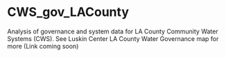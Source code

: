 # CWS_gov_LACounty
Analysis of governance and system data for LA County Community Water Systems (CWS). See Luskin Center LA County Water Governance map for more (Link coming soon)
